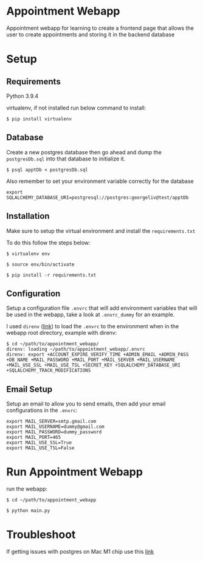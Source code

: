 # Appointment Webapp

Appointment webapp for learning to create a frontend page that allows the user to create appointments and storing it in the backend database

# Setup

## Requirements

Python 3.9.4

virtualenv, if not installed run below command to install:

`$ pip install virtualenv`

## Database

Create a new postgres database then go ahead and dump the `postgresDb.sql` into that database to initialize it.

`$ psql apptDb < postgresDb.sql`

Also remember to set your environment variable correctly for the database

`export SQLALCHEMY_DATABASE_URI=postgresql://postgres:georgeliv@test/apptDb`

## Installation

Make sure to setup the virtual environment and install the `requirements.txt`

To do this follow the steps below:

`$ virtualenv env`

`$ source env/bin/activate`

`$ pip install -r requirements.txt`

## Configuration

Setup a configuration file `.envrc` that will add environment variables that will be used in the webapp, take a look at `.envrc_dummy` for an example.

I used `direnv` ([link](https://direnv.net/)) to load the `.envrc` to the environment when in the webapp root directory, example with direnv:

```
$ cd ~/path/to/appointment_webapp/
direnv: loading ~/path/to/appointment_webapp/.envrc
direnv: export +ACCOUNT_EXPIRE_VERIFY_TIME +ADMIN_EMAIL +ADMIN_PASS +DB_NAME +MAIL_PASSWORD +MAIL_PORT +MAIL_SERVER +MAIL_USERNAME +MAIL_USE_SSL +MAIL_USE_TSL +SECRET_KEY +SQLALCHEMY_DATABASE_URI +SQLALCHEMY_TRACK_MODIFICATIONS
```

## Email Setup

Setup an email to allow you to send emails, then add your email configurations in the `.envrc`:

```
export MAIL_SERVER=smtp.gmail.com
export MAIL_USERNAME=dummy@gmail.com
export MAIL_PASSWORD=dummy_password
export MAIL_PORT=465
export MAIL_USE_SSL=True
export MAIL_USE_TSL=False
```

# Run Appointment Webapp

run the webapp:

`$ cd ~/path/to/appointment_webapp`

`$ python main.py`

# Troubleshoot

If getting issues with postgres on Mac M1 chip use this [link](https://github.com/psycopg/psycopg2/issues/1216#issuecomment-767892042)
